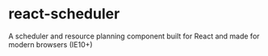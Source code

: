 # react-scheduler
A scheduler and resource planning component built for React and made for modern browsers (IE10+)
